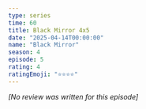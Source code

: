 ```yaml
---
type: series
time: 60
title: Black Mirror 4x5
date: "2025-04-14T00:00:00"
name: "Black Mirror"
season: 4
episode: 5
rating: 4
ratingEmoji: "⭐️⭐️⭐️⭐️"
---
```


_[No review was written for this episode]_